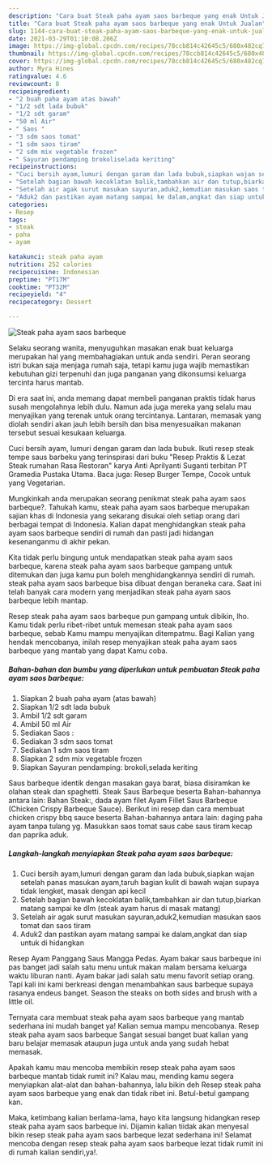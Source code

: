 ```yaml
---
description: "Cara buat Steak paha ayam saos barbeque yang enak Untuk Jualan"
title: "Cara buat Steak paha ayam saos barbeque yang enak Untuk Jualan"
slug: 1144-cara-buat-steak-paha-ayam-saos-barbeque-yang-enak-untuk-jualan
date: 2021-03-29T01:10:08.206Z
image: https://img-global.cpcdn.com/recipes/78ccb814c42645c5/680x482cq70/steak-paha-ayam-saos-barbeque-foto-resep-utama.jpg
thumbnail: https://img-global.cpcdn.com/recipes/78ccb814c42645c5/680x482cq70/steak-paha-ayam-saos-barbeque-foto-resep-utama.jpg
cover: https://img-global.cpcdn.com/recipes/78ccb814c42645c5/680x482cq70/steak-paha-ayam-saos-barbeque-foto-resep-utama.jpg
author: Myra Hines
ratingvalue: 4.6
reviewcount: 8
recipeingredient:
- "2 buah paha ayam atas bawah"
- "1/2 sdt lada bubuk"
- "1/2 sdt garam"
- "50 ml Air"
- " Saos "
- "3 sdm saos tomat"
- "1 sdm saos tiram"
- "2 sdm mix vegetable frozen"
- " Sayuran pendamping brokoliselada keriting"
recipeinstructions:
- "Cuci bersih ayam,lumuri dengan garam dan lada bubuk,siapkan wajan setelah panas masukan ayam,taruh bagian kulit di bawah wajan supaya tidak lengket, masak dengan api kecil"
- "Setelah bagian bawah kecoklatan balik,tambahkan air dan tutup,biarkan matang sampai ke dlm (steak ayam harus di masak matang)"
- "Setelah air agak surut masukan sayuran,aduk2,kemudian masukan saos tomat dan saos tiram"
- "Aduk2 dan pastikan ayam matang sampai ke dalam,angkat dan siap untuk di hidangkan"
categories:
- Resep
tags:
- steak
- paha
- ayam

katakunci: steak paha ayam 
nutrition: 252 calories
recipecuisine: Indonesian
preptime: "PT17M"
cooktime: "PT32M"
recipeyield: "4"
recipecategory: Dessert

---
```



![Steak paha ayam saos barbeque](https://img-global.cpcdn.com/recipes/78ccb814c42645c5/680x482cq70/steak-paha-ayam-saos-barbeque-foto-resep-utama.jpg)

Selaku seorang wanita, menyuguhkan masakan enak buat keluarga merupakan hal yang membahagiakan untuk anda sendiri. Peran seorang istri bukan saja menjaga rumah saja, tetapi kamu juga wajib memastikan kebutuhan gizi terpenuhi dan juga panganan yang dikonsumsi keluarga tercinta harus mantab.

Di era  saat ini, anda memang dapat membeli panganan praktis tidak harus susah mengolahnya lebih dulu. Namun ada juga mereka yang selalu mau menyajikan yang terenak untuk orang tercintanya. Lantaran, memasak yang diolah sendiri akan jauh lebih bersih dan bisa menyesuaikan makanan tersebut sesuai kesukaan keluarga. 

Cuci bersih ayam, lumuri dengan garam dan lada bubuk. Ikuti resep steak tempe saus barbeku yang terinspirasi dari buku &#34;Resep Praktis &amp; Lezat Steak rumahan Rasa Restoran&#34; karya Anti Aprilyanti Suganti terbitan PT Gramedia Pustaka Utama. Baca juga: Resep Burger Tempe, Cocok untuk yang Vegetarian.

Mungkinkah anda merupakan seorang penikmat steak paha ayam saos barbeque?. Tahukah kamu, steak paha ayam saos barbeque merupakan sajian khas di Indonesia yang sekarang disukai oleh setiap orang dari berbagai tempat di Indonesia. Kalian dapat menghidangkan steak paha ayam saos barbeque sendiri di rumah dan pasti jadi hidangan kesenanganmu di akhir pekan.

Kita tidak perlu bingung untuk mendapatkan steak paha ayam saos barbeque, karena steak paha ayam saos barbeque gampang untuk ditemukan dan juga kamu pun boleh menghidangkannya sendiri di rumah. steak paha ayam saos barbeque bisa dibuat dengan beraneka cara. Saat ini telah banyak cara modern yang menjadikan steak paha ayam saos barbeque lebih mantap.

Resep steak paha ayam saos barbeque pun gampang untuk dibikin, lho. Kamu tidak perlu ribet-ribet untuk memesan steak paha ayam saos barbeque, sebab Kamu mampu menyajikan ditempatmu. Bagi Kalian yang hendak mencobanya, inilah resep menyajikan steak paha ayam saos barbeque yang mantab yang dapat Kamu coba.

<!--inarticleads1-->

##### Bahan-bahan dan bumbu yang diperlukan untuk pembuatan Steak paha ayam saos barbeque:

1. Siapkan 2 buah paha ayam (atas bawah)
1. Siapkan 1/2 sdt lada bubuk
1. Ambil 1/2 sdt garam
1. Ambil 50 ml Air
1. Sediakan  Saos :
1. Sediakan 3 sdm saos tomat
1. Sediakan 1 sdm saos tiram
1. Siapkan 2 sdm mix vegetable frozen
1. Siapkan  Sayuran pendamping: brokoli,selada keriting


Saus barbeque identik dengan masakan gaya barat, biasa disiramkan ke olahan steak dan spaghetti. Steak Saus Barbeque beserta Bahan-bahannya antara lain: Bahan Steak:, dada ayam filet Ayam Fillet Saus Barbeque (Chicken Crispy Barbeque Sauce). Berikut ini resep dan cara membuat chicken crispy bbq sauce beserta Bahan-bahannya antara lain: daging paha ayam tanpa tulang yg. Masukkan saos tomat saus cabe saus tiram kecap dan paprika aduk. 

<!--inarticleads2-->

##### Langkah-langkah menyiapkan Steak paha ayam saos barbeque:

1. Cuci bersih ayam,lumuri dengan garam dan lada bubuk,siapkan wajan setelah panas masukan ayam,taruh bagian kulit di bawah wajan supaya tidak lengket, masak dengan api kecil
1. Setelah bagian bawah kecoklatan balik,tambahkan air dan tutup,biarkan matang sampai ke dlm (steak ayam harus di masak matang)
1. Setelah air agak surut masukan sayuran,aduk2,kemudian masukan saos tomat dan saos tiram
1. Aduk2 dan pastikan ayam matang sampai ke dalam,angkat dan siap untuk di hidangkan


Resep Ayam Panggang Saus Mangga Pedas. Ayam bakar saus barbeque ini pas banget jadi salah satu menu untuk makan malam bersama keluarga waktu liburan nanti. Ayam bakar jadi salah satu menu favorit setiap orang. Tapi kali ini kami berkreasi dengan menambahkan saus barbeque supaya rasanya endeus banget. Season the steaks on both sides and brush with a little oil. 

Ternyata cara membuat steak paha ayam saos barbeque yang mantab sederhana ini mudah banget ya! Kalian semua mampu mencobanya. Resep steak paha ayam saos barbeque Sangat sesuai banget buat kalian yang baru belajar memasak ataupun juga untuk anda yang sudah hebat memasak.

Apakah kamu mau mencoba membikin resep steak paha ayam saos barbeque mantab tidak rumit ini? Kalau mau, mending kamu segera menyiapkan alat-alat dan bahan-bahannya, lalu bikin deh Resep steak paha ayam saos barbeque yang enak dan tidak ribet ini. Betul-betul gampang kan. 

Maka, ketimbang kalian berlama-lama, hayo kita langsung hidangkan resep steak paha ayam saos barbeque ini. Dijamin kalian tiidak akan menyesal bikin resep steak paha ayam saos barbeque lezat sederhana ini! Selamat mencoba dengan resep steak paha ayam saos barbeque lezat tidak rumit ini di rumah kalian sendiri,ya!.

